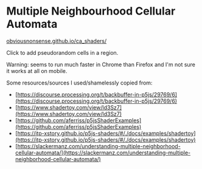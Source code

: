 # Multiple Neighbourhood Cellular Automata
[obviousnonsense.github.io/ca_shaders/](obviousnonsense.github.io/ca_shaders/)

Click to add pseudorandom cells in a region.

Warning: seems to run much faster in Chrome than Firefox and I'm not sure it works at all on mobile.

Some resources/sources I used/shamelessly copied from:
- [https://discourse.processing.org/t/backbuffer-in-p5js/29769/6](https://discourse.processing.org/t/backbuffer-in-p5js/29769/6)
- [https://www.shadertoy.com/view/ld3Sz7](https://www.shadertoy.com/view/ld3Sz7)
- [https://github.com/aferriss/p5jsShaderExamples](https://github.com/aferriss/p5jsShaderExamples)
- [https://itp-xstory.github.io/p5js-shaders/#/./docs/examples/shadertoy](https://itp-xstory.github.io/p5js-shaders/#/./docs/examples/shadertoy)
- [https://slackermanz.com/understanding-multiple-neighborhood-cellular-automata/](https://slackermanz.com/understanding-multiple-neighborhood-cellular-automata/)
